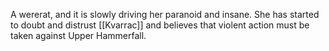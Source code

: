 A wererat, and it is slowly driving her paranoid and insane. She has started to doubt and distrust [[Kvarrac]] and believes that violent action must be taken against Upper Hammerfall.